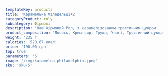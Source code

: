 ```yaml
---
templateKey: products
title: 'Карамельна Філадельфія2'
categoryProduct: roly
subcategory: Фірмові
description: 'Наш Фірмовий Рол, з карамелізованим тростинним цукром'
product_composition: 'Лосось, Крем-сир, Груша, Унагі, Тростинний цукор'
weight: '235 г'
calories: '520,67 ккал'
price: '190.00 грн'
top: true
parameters: '5'
image: '/img/karamelna_philadelphia.jpeg'
sku: 'sku-5'
---
```

